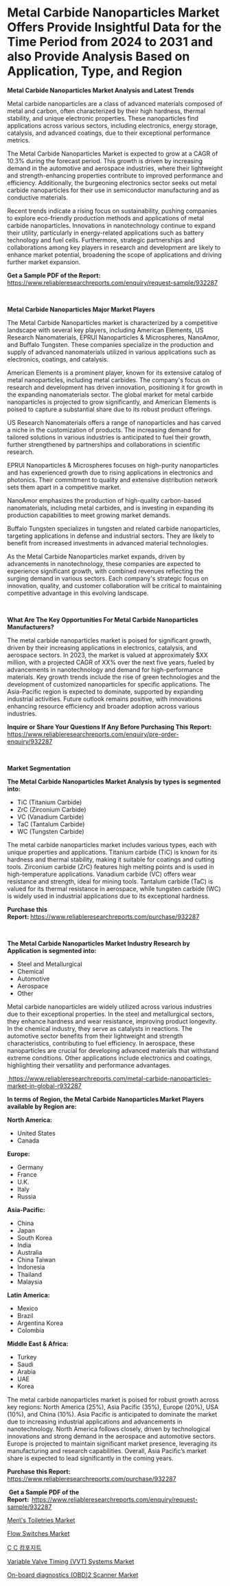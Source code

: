 <p><h1>Metal Carbide Nanoparticles Market Offers Provide Insightful Data for the Time Period from 2024 to 2031 and also Provide Analysis Based on Application, Type, and Region</h1></p><p><strong>Metal Carbide Nanoparticles Market Analysis and Latest Trends</strong></p>
<p><p>Metal carbide nanoparticles are a class of advanced materials composed of metal and carbon, often characterized by their high hardness, thermal stability, and unique electronic properties. These nanoparticles find applications across various sectors, including electronics, energy storage, catalysis, and advanced coatings, due to their exceptional performance metrics.</p><p>The Metal Carbide Nanoparticles Market is expected to grow at a CAGR of 10.3% during the forecast period. This growth is driven by increasing demand in the automotive and aerospace industries, where their lightweight and strength-enhancing properties contribute to improved performance and efficiency. Additionally, the burgeoning electronics sector seeks out metal carbide nanoparticles for their use in semiconductor manufacturing and as conductive materials.</p><p>Recent trends indicate a rising focus on sustainability, pushing companies to explore eco-friendly production methods and applications of metal carbide nanoparticles. Innovations in nanotechnology continue to expand their utility, particularly in energy-related applications such as battery technology and fuel cells. Furthermore, strategic partnerships and collaborations among key players in research and development are likely to enhance market potential, broadening the scope of applications and driving further market expansion.</p></p>
<p><strong>Get a Sample PDF of the Report:&nbsp;</strong> <a href="https://www.reliableresearchreports.com/enquiry/request-sample/932287">https://www.reliableresearchreports.com/enquiry/request-sample/932287</a></p>
<p>&nbsp;</p>
<p><strong>Metal Carbide Nanoparticles Major Market Players</strong></p>
<p><p>The Metal Carbide Nanoparticles market is characterized by a competitive landscape with several key players, including American Elements, US Research Nanomaterials, EPRUI Nanoparticles & Microspheres, NanoAmor, and Buffalo Tungsten. These companies specialize in the production and supply of advanced nanomaterials utilized in various applications such as electronics, coatings, and catalysis.</p><p>American Elements is a prominent player, known for its extensive catalog of metal nanoparticles, including metal carbides. The company's focus on research and development has driven innovation, positioning it for growth in the expanding nanomaterials sector. The global market for metal carbide nanoparticles is projected to grow significantly, and American Elements is poised to capture a substantial share due to its robust product offerings.</p><p>US Research Nanomaterials offers a range of nanoparticles and has carved a niche in the customization of products. The increasing demand for tailored solutions in various industries is anticipated to fuel their growth, further strengthened by partnerships and collaborations in scientific research.</p><p>EPRUI Nanoparticles & Microspheres focuses on high-purity nanoparticles and has experienced growth due to rising applications in electronics and photonics. Their commitment to quality and extensive distribution network sets them apart in a competitive market.</p><p>NanoAmor emphasizes the production of high-quality carbon-based nanomaterials, including metal carbides, and is investing in expanding its production capabilities to meet growing market demands.</p><p>Buffalo Tungsten specializes in tungsten and related carbide nanoparticles, targeting applications in defense and industrial sectors. They are likely to benefit from increased investments in advanced material technologies.</p><p>As the Metal Carbide Nanoparticles market expands, driven by advancements in nanotechnology, these companies are expected to experience significant growth, with combined revenues reflecting the surging demand in various sectors. Each company's strategic focus on innovation, quality, and customer collaboration will be critical to maintaining competitive advantage in this evolving landscape.</p></p>
<p>&nbsp;</p>
<p><strong>What Are The Key Opportunities For Metal Carbide Nanoparticles Manufacturers?</strong></p>
<p><p>The metal carbide nanoparticles market is poised for significant growth, driven by their increasing applications in electronics, catalysis, and aerospace sectors. In 2023, the market is valued at approximately $XX million, with a projected CAGR of XX% over the next five years, fueled by advancements in nanotechnology and demand for high-performance materials. Key growth trends include the rise of green technologies and the development of customized nanoparticles for specific applications. The Asia-Pacific region is expected to dominate, supported by expanding industrial activities. Future outlook remains positive, with innovations enhancing resource efficiency and broader adoption across various industries.</p></p>
<p><strong>Inquire or Share Your Questions If Any Before Purchasing This Report:</strong> <a href="https://www.reliableresearchreports.com/enquiry/pre-order-enquiry/932287">https://www.reliableresearchreports.com/enquiry/pre-order-enquiry/932287</a></p>
<p>&nbsp;</p>
<p><strong>Market Segmentation</strong></p>
<p><strong>The Metal Carbide Nanoparticles Market Analysis by types is segmented into:</strong></p>
<p><ul><li>TiC (Titanium Carbide)</li><li>ZrC (Zirconium Carbide)</li><li>VC (Vanadium Carbide)</li><li>TaC (Tantalum Carbide)</li><li>WC (Tungsten Carbide)</li></ul></p>
<p><p>The metal carbide nanoparticles market includes various types, each with unique properties and applications. Titanium carbide (TiC) is known for its hardness and thermal stability, making it suitable for coatings and cutting tools. Zirconium carbide (ZrC) features high melting points and is used in high-temperature applications. Vanadium carbide (VC) offers wear resistance and strength, ideal for mining tools. Tantalum carbide (TaC) is valued for its thermal resistance in aerospace, while tungsten carbide (WC) is widely used in industrial applications due to its exceptional hardness.</p></p>
<p><strong>Purchase this Report:&nbsp;</strong><a href="https://www.reliableresearchreports.com/purchase/932287">https://www.reliableresearchreports.com/purchase/932287</a></p>
<p>&nbsp;</p>
<p><strong>The Metal Carbide Nanoparticles Market Industry Research by Application is segmented into:</strong></p>
<p><ul><li>Steel and Metallurgical</li><li>Chemical</li><li>Automotive</li><li>Aerospace</li><li>Other</li></ul></p>
<p><p>Metal carbide nanoparticles are widely utilized across various industries due to their exceptional properties. In the steel and metallurgical sectors, they enhance hardness and wear resistance, improving product longevity. In the chemical industry, they serve as catalysts in reactions. The automotive sector benefits from their lightweight and strength characteristics, contributing to fuel efficiency. In aerospace, these nanoparticles are crucial for developing advanced materials that withstand extreme conditions. Other applications include electronics and coatings, highlighting their versatility and performance advantages.</p></p>
<p><a href="https://www.reliableresearchreports.com/metal-carbide-nanoparticles-market-in-global-r932287">&nbsp;https://www.reliableresearchreports.com/metal-carbide-nanoparticles-market-in-global-r932287</a></p>
<p><strong>In terms of Region, the Metal Carbide Nanoparticles Market Players available by Region are:</strong></p>
<p>
    <p> <strong> North America: </strong>
        <ul>
            <li>United States</li>
            <li>Canada</li>
        </ul>
        </p> 
    <p> <strong> Europe: </strong>
        <ul>
            <li>Germany</li>
            <li>France</li>
            <li>U.K.</li>
            <li>Italy</li>
            <li>Russia</li>
        </ul>
        </p> 
    <p> <strong> Asia-Pacific: </strong>
        <ul>
            <li>China</li>
            <li>Japan</li>
            <li>South Korea</li>
            <li>India</li>
            <li>Australia</li>
            <li>China Taiwan</li>
            <li>Indonesia</li>
            <li>Thailand</li>
            <li>Malaysia</li>
        </ul>
        </p> 
    <p> <strong> Latin America: </strong>
        <ul>
            <li>Mexico</li>
            <li>Brazil</li>
            <li>Argentina Korea</li>
            <li>Colombia</li>
        </ul>
        </p> 
    <p> <strong> Middle East & Africa: </strong>
        <ul>
            <li>Turkey</li>
            <li>Saudi</li>
            <li>Arabia</li>
            <li>UAE</li>
            <li>Korea</li>
        </ul>
    </p>
    </p>
<p><p>The metal carbide nanoparticles market is poised for robust growth across key regions: North America (25%), Asia Pacific (35%), Europe (20%), USA (10%), and China (10%). Asia Pacific is anticipated to dominate the market due to increasing industrial applications and advancements in nanotechnology. North America follows closely, driven by technological innovations and strong demand in the aerospace and automotive sectors. Europe is projected to maintain significant market presence, leveraging its manufacturing and research capabilities. Overall, Asia Pacific’s market share is expected to lead significantly in the coming years.</p></p>
<p><strong>Purchase this Report: </strong><a href="https://www.reliableresearchreports.com/purchase/932287">https://www.reliableresearchreports.com/purchase/932287</a></p>
<p>&nbsp;<strong>Get a Sample PDF of the Report:&nbsp;&nbsp;</strong><a href="https://www.reliableresearchreports.com/enquiry/request-sample/932287">https://www.reliableresearchreports.com/enquiry/request-sample/932287</a></p>
<p><strong></strong></p>
<p><p><a href="https://github.com/JosephineMcguire65/Market-Research-Report-List-1/blob/main/mens-toiletries-market.md">Men\'s Toiletries Market</a></p><p><a href="https://www.linkedin.com/pulse/insights-flow-switches-market-players-size-geographical-regions-ie0sc?trackingId=ODmE%2BCD5SMOHmHBYlsq5Wg%3D%3D">Flow Switches Market</a></p><p><a href="https://medium.com/@daniamha96_85754/c-c-%EB%B3%B5%ED%95%A9%EC%9E%AC-%EC%8B%9C%EC%9E%A5%EC%9D%98-%EC%84%B1%EC%9E%A5-%EA%B8%B0%ED%9A%8C%EC%99%80-%EB%8F%84%EC%A0%84-%EA%B3%BC%EC%A0%9C%EB%8A%94-%EB%AC%B4%EC%97%87%EC%9D%B8%EA%B0%80%EC%9A%94-b90ced348b4d">C C 컴포지트</a></p><p><a href="https://issuu.com/reportprime-2/docs/variable-valve-timing-vvt-systems-m_99232d977ba31b">Variable Valve Timing (VVT) Systems Market</a></p><p><a href="https://issuu.com/reportprime-2/docs/on-board-diagnostics-obd2-scanner-m_1fcd2e1fb40714">On-board diagnostics (OBD)2 Scanner Market</a></p></p>